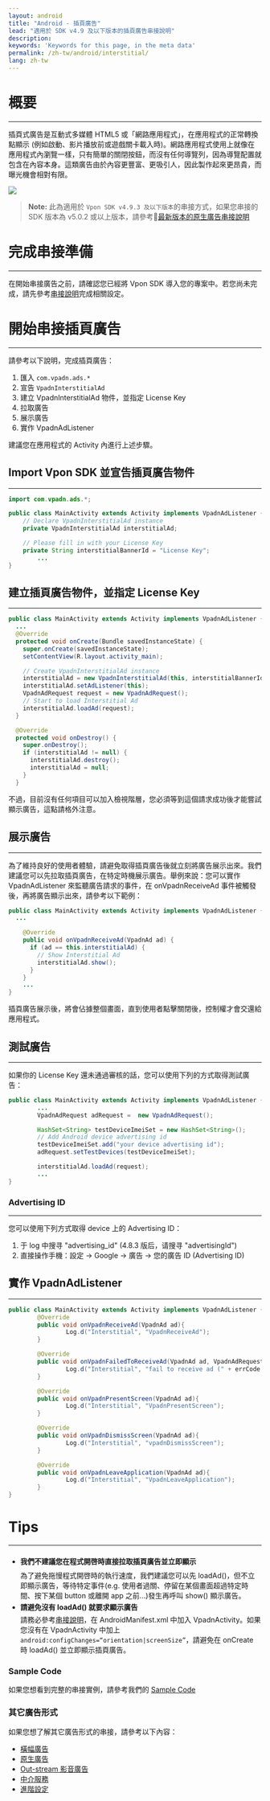 ```yaml
---
layout: android
title: "Android - 插頁廣告"
lead: "適用於 SDK v4.9 及以下版本的插頁廣告串接說明"
description:
keywords: 'Keywords for this page, in the meta data'
permalink: /zh-tw/android/interstitial/
lang: zh-tw
---
```

# 概要
---
插頁式廣告是互動式多媒體 HTML5 或「網路應用程式」，在應用程式的正常轉換點顯示 (例如啟動、影片播放前或遊戲關卡載入時)。網路應用程式使用上就像在應用程式內瀏覽一樣，只有簡單的關閉按鈕，而沒有任何導覽列，因為導覽配置就包含在內容本身。這類廣告由於內容更豐富、更吸引人，因此製作起來更昂貴，而曝光機會相對有限。

![]({{site.imgurl}}/Interstitial.png)

>**Note:** 此為適用於 `Vpon SDK v4.9.3 及以下版本`的串接方式，如果您串接的 SDK 版本為 v5.0.2 或以上版本，請參考[最新版本的原生廣告串接說明](../interstitial)

# 完成串接準備
---
在開始串接廣告之前，請確認您已經將 Vpon SDK 導入您的專案中。若您尚未完成，請先參考[串接說明]完成相關設定。

# 開始串接插頁廣告
---
<!-- 插頁廣告的內容更加豐富精彩，因為它是需要更多不同實例化、載入和顯示步驟的 Object，而不是 View。 -->
請參考以下說明，完成插頁廣告：

1. 匯入 `com.vpadn.ads.*`
2. 宣告 `VpadnInterstitialAd`
3. 建立 VpadnInterstitialAd 物件，並指定 License Key
4. 拉取廣告
5. 展示廣告
6. 實作 VpadnAdListener

建議您在應用程式的 Activity 內進行上述步驟。

## Import Vpon SDK 並宣告插頁廣告物件
---
```java
import com.vpadn.ads.*;

public class MainActivity extends Activity implements VpadnAdListener {
    // Declare VpadnInterstitialAd instance
  	private VpadnInterstitialAd interstitialAd;

  	// Please fill in with your License Key
  	private String interstitialBannerId = "License Key";
        ...
}
```

## 建立插頁廣告物件，並指定 License Key
---
```java
public class MainActivity extends Activity implements VpadnAdListener {
  ...
  @Override
  protected void onCreate(Bundle savedInstanceState) {
    super.onCreate(savedInstanceState);
    setContentView(R.layout.activity_main);

    // Create VpadnInterstitialAd instance
    interstitialAd = new VpadnInterstitialAd(this, interstitialBannerId, "TW");
    interstitialAd.setAdListener(this);
    VpadnAdRequest request = new VpadnAdRequest();
    // Start to load Interstitial Ad
    interstitialAd.loadAd(request);
  }

  @Override
  protected void onDestroy() {
    super.onDestroy();
    if (interstitialAd != null) {
      interstitialAd.destroy();
      interstitialAd = null;
    }
  }
```

不過，目前沒有任何項目可以加入檢視階層，您必須等到這個請求成功後才能嘗試顯示廣告，這點請格外注意。

## 展示廣告
---
為了維持良好的使用者體驗，請避免取得插頁廣告後就立刻將廣告展示出來。我們建議您可以先拉取插頁廣告，在特定時機展示廣告。舉例來說：您可以實作 VpadnAdListener 來監聽廣告請求的事件，在 onVpadnReceiveAd 事件被觸發後，再將廣告顯示出來，請參考以下範例：

```java
public class MainActivity extends Activity implements VpadnAdListener {
  ...

    @Override
    public void onVpadnReceiveAd(VpadnAd ad) {
      if (ad == this.interstitialAd) {
        // Show Interstitial Ad
        interstitialAd.show();
      }
    }
    ...
}
```

插頁廣告展示後，將會佔據整個畫面，直到使用者點擊關閉後，控制權才會交還給應用程式。

## 測試廣告
---
如果你的 License Key 還未通過審核的話，您可以使用下列的方式取得測試廣告：

```java
public class MainActivity extends Activity implements VpadnAdListener {
        ...
        VpadnAdRequest adRequest =  new VpadnAdRequest();

        HashSet<String> testDeviceImeiSet = new HashSet<String>();
        // Add Android device advertising id
        testDeviceImeiSet.add("your device advertising id");
        adRequest.setTestDevices(testDeviceImeiSet);

        interstitialAd.loadAd(request);
        ...
}
```

### Advertising ID
---
您可以使用下列方式取得 device 上的 Advertising ID：

1. 于 log 中搜寻 "advertising_id" (4.8.3 版后，请搜寻 "advertisingId")
2. 直接操作手機：設定 → Google → 廣告 → 您的廣告 ID (Advertising ID)


## 實作 VpadnAdListener
---
```java
public class MainActivity extends Activity implements VpadnAdListener {
        @Override
        public void onVpadnReceiveAd(VpadnAd ad){
                Log.d("Interstitial", "VpadnReceiveAd");
        }

        @Override
        public void onVpadnFailedToReceiveAd(VpadnAd ad, VpadnAdRequest.VpadnErrorCode errCode){
                Log.d("Interstitial", "fail to receive ad (" + errCode + ")");
        }

        @Override
        public void onVpadnPresentScreen(VpadnAd ad){
                Log.d("Interstitial", "VpadnPresentScreen");
        }

        @Override
        public void onVpadnDismissScreen(VpadnAd ad){
                Log.d("Interstitial", "vpadnDismissScreen");
        }

        @Override
        public void onVpadnLeaveApplication(VpadnAd ad){
                Log.d("Interstitial", "VpadnLeaveApplication");
        }
}
```

# Tips
---

* <span style="line-height:2.5em">**我們不建議您在程式開啓時直接拉取插頁廣告並立即顯示**<br></span>
為了避免拖慢程式開啓時的執行速度，我們建議您可以先 loadAd()，但不立即顯示廣告，等待特定事件(e.g. 使用者過關、停留在某個畫面超過特定時間、按下某個 button 或離開 app 之前...)發生再呼叫 show() 顯示廣告。
* <span style="line-height:2em"> **請避免沒有 loadAd() 就要求顯示廣告** <br> </span>
請務必參考[串接說明]，在 AndroidManifest.xml 中加入 VpadnActivity。如果您沒有在 VpadnActivity 中加上 `android:configChanges=“orientation|screenSize”`，請避免在 onCreate 時 loadAd() 並立即顯示插頁廣告。

### Sample Code
如果您想看到完整的串接實例，請參考我們的 [Sample Code]

### 其它廣告形式
如果您想了解其它廣告形式的串接，請參考以下內容：

* [橫幅廣告](../banner)
* [原生廣告](../native)
* [Out-stream 影音廣告](../outstream)
* [中介服務](../mediation)
* [進階設定](../advanced)


[串接說明]: {{site.baseurl}}/zh-tw/android/integration-guide/
[Sample Code]: {{site.baseurl}}/zh-tw/android/download
[進階設定]: {{site.baseurl}}/zh-tw/android/advanced